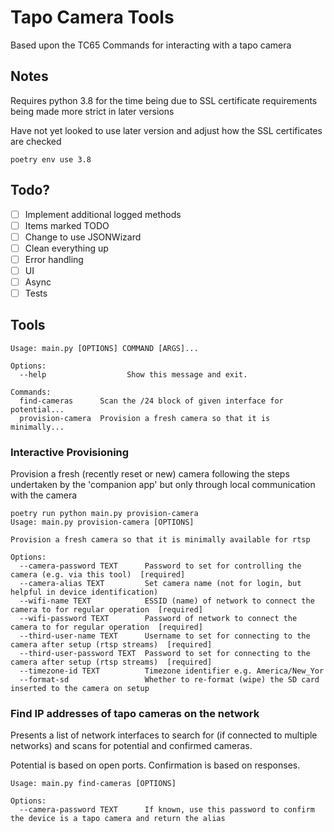 # Tapo Camera Tools

Based upon the TC65
Commands for interacting with a tapo camera

## Notes
Requires python 3.8 for the time being due to SSL certificate requirements being made more strict in later versions

Have not yet looked to use later version and adjust how the SSL certificates are checked

`poetry env use 3.8`

## Todo?
- [ ] Implement additional logged methods
- [ ] Items marked TODO
- [ ] Change to use JSONWizard
- [ ] Clean everything up
- [ ] Error handling
- [ ] UI
- [ ] Async
- [ ] Tests

## Tools
```
Usage: main.py [OPTIONS] COMMAND [ARGS]...

Options:
  --help                  Show this message and exit.

Commands:
  find-cameras      Scan the /24 block of given interface for potential...
  provision-camera  Provision a fresh camera so that it is minimally...
```

### Interactive Provisioning
Provision a fresh (recently reset or new) camera following the steps undertaken by the 'companion app' but only through local communication with the camera
```
poetry run python main.py provision-camera
Usage: main.py provision-camera [OPTIONS]

Provision a fresh camera so that it is minimally available for rtsp

Options:
  --camera-password TEXT      Password to set for controlling the camera (e.g. via this tool)  [required]
  --camera-alias TEXT         Set camera name (not for login, but helpful in device identification)
  --wifi-name TEXT            ESSID (name) of network to connect the camera to for regular operation  [required]
  --wifi-password TEXT        Password of network to connect the camera to for regular operation  [required]
  --third-user-name TEXT      Username to set for connecting to the camera after setup (rtsp streams)  [required]
  --third-user-password TEXT  Password to set for connecting to the camera after setup (rtsp streams)  [required]
  --timezone-id TEXT          Timezone identifier e.g. America/New_Yor
  --format-sd                 Whether to re-format (wipe) the SD card inserted to the camera on setup
```

### Find IP addresses of tapo cameras on the network
Presents a list of network interfaces to search for (if connected to multiple networks) and scans for potential and confirmed cameras.

Potential is based on open ports. Confirmation is based on responses.
```
Usage: main.py find-cameras [OPTIONS]

Options:
  --camera-password TEXT      If known, use this password to confirm the device is a tapo camera and return the alias
```